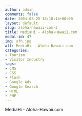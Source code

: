 ```yaml
---
author: admin
comments: false
date: 2004-08-25 18:18:14+00:00
layout: default
slug: aloha-hawaii-com-2
title: MediaHi - Aloha-Hawaii.com
modal-id: 47
img: afh.jpg
alt: MediaHi - Aloha-Hawaii.com
categories:
- Tourism
- Visitor Industry
tags:
- CMS
- CSS
- Flash
- Google Ads
- Google Search
- HTML
- PHP
---
```

MediaHi - Aloha-Hawaii.com